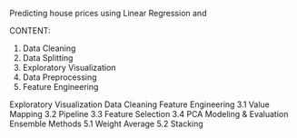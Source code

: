 Predicting house prices using Linear Regression and

CONTENT:
1. Data Cleaning
2. Data Splitting
3. Exploratory Visualization
4. Data Preprocessing
5. Feature Engineering





Exploratory Visualization
Data Cleaning
Feature Engineering
3.1 Value Mapping
3.2 Pipeline
3.3 Feature Selection
3.4 PCA
Modeling & Evaluation
Ensemble Methods
5.1 Weight Average
5.2 Stacking
